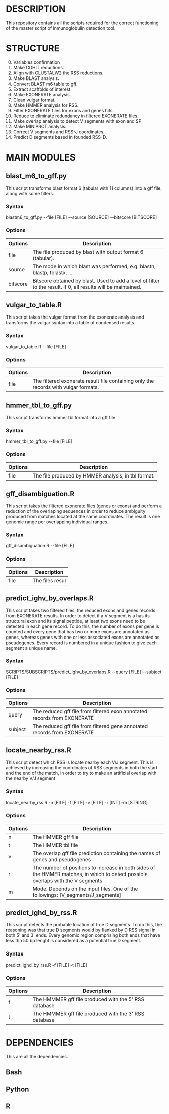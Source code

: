 # DESCRIPTION
This repository contains all the scripts required for the correct functioning of the master script of inmunoglobulin detection tool.

# STRUCTURE
0. Variables confirmation
1. Make CDHIT reductions.
2. Align with CLUSTALW2 the RSS reductions.
3. Make BLAST analysis.
4. Convert BLAST m6 table to gff.
5. Extract scaffolds of interest.
6. Make EXONERATE analysis.
7. Clean vulgar format.
8. Make HMMER analysis for RSS.
9. Filter EXONERATE files for exons and genes hits.
10. Reduce to eliminate redundancy in filtered EXONERATE files.
11. Make overlap analysis to detect V segments with exon and SP
12. Make MINIPROT analysis.
13. Correct V segments and RSS-J coordinates.
14. Predict D segments based in founded RSS-D.

# MAIN MODULES

<!---TRANSFORM BLAST M6 TO GFF-->

## blast_m6_to_gff.py
This script transforms blast format 6 (tabular with 11 columns) into a gff file, along with some filters.

### Syntax

blastm6_to_gff.py --file [FILE] --source [SOURCE] --bitscore [BITSCORE]

### Options

| Options | Description |
| --- | --- |
| file | The file produced by blast with output format 6 (tabular). |
| source | The mode in which blast was performed, e.g. blastn, blastp, tblastx, ... |
| bitscore | Bitscore obtained by blast. Used to add a level of filter to the result. If 0, all results will be maintained. |

<!---TRANSFORM VULGAR TO TABLE-->

## vulgar_to_table.R
This script takes the vulgar format from the exonerate analysis and transforms the vulgar syntax into a table of condensed results.

### Syntax
vulgar_to_table.R --file [FILE]

### Options

| Options | Description |
| --- | --- |
| file | The filtered exonerate result file containing only the records with vulgar formats. |

<!---TRANSFORM HMMR TBL FORMAT TO GFF-->

## hmmer_tbl_to_gff.py 
This script transforms hmmer tbl format into a gff file.

### Syntax
hmmer_tbl_to_gff.py --file [FILE]

### Options

| Options | Description |
| --- | --- |
| file | The file produced by HMMER analysis, in tbl format. |

<!---REDUCE REDUNDANCY FROM MATCHES IN THE SAME COORDINATES-->

## gff_disambiguation.R
This script takes the filtered exonerate files (genes or exons) and perform a reduction of the overlaping sequences in order to reduce 
ambiguity produced from matches located at the same coordinates. The result is one genomic range per overlapping individual ranges.

### Syntax
gff_disambiguation.R --file [FILE]

### Options

| Options | Description |
| --- | --- |
| file | The files resul |

<!---DETECT AND NAME IGHV SEGMENTS AS GENES OR PSEUDOGENES-->

## predict_ighv_by_overlaps.R
This script takes two filtered files, the reduced exons and genes records from EXONERATE results. In order to detect if a V segment is a 
has its structural exon and its signal peptide, at least two exons need to be detected in each gene record. To do this, the number of exons per gene
is counted and every gene that has two or more exons are annotated as genes, whereas genes with one or less associated exons are annotated as
pseudogenes. Every record is numbered in a unique fashion to give each segment a unique name. 

### Syntax
SCRIPTS/SUBSCRIPTS/predict_ighv_by_overlaps.R --query [FILE]  --subject [FILE]

### Options

| Options | Description |
| --- | --- |
| query | The reduced gff file from filtered exon annotated records from EXONERATE |
| subject | The reduced gff file from filtered gene annotated records from EXONERATE |

<!---DETECT RSS NEAR TO V AND J SEGMENTS. 
CORRECT COORDINATES.-->

## locate_nearby_rss.R
This script detect which RSS is locate nearby each V/J segment. This is achieved by increasing the coordinates of RSS segments
in both the start and the end of the match, in order to try to make an artificial overlap with the nearby V/J segment

### Syntax
locate_nearby_rss.R -n [FILE] -t [FILE] -v [FILE] -r [INT] -m [STRING] 

### Options

| Options | Description |
| --- | --- |
| n | The HMMER gff file |
| t | The HMMER tbl file |
| v | The overlap gff file prediction containing the names of genes and pseudogenes |
| r | The number of positions to increase in both sides of the HMMER matches, in which to detect possible overlaps with the V segments |
| m | Mode. Depends on the input files. One of the followings: [V_segments/J_segments] |

<!---PREDICT THE LOCATION OF TRUE D SEGMENTS-->

## predict_ighd_by_rss.R
This script detects the probable location of true D segments. To do this, the reasoning was that true D segments would by flanked by D RSS signal
in both 5' and 3' ends. Every genomic region comprising both ends that have less tha 50 bp lenght is considered as a potential true D segment.

### Syntax
predict_ighd_by_rss.R -f [FILE] -t [FILE]

### Options

| Options | Description |
| --- | --- |
| f | The HMMMER gff file produced with the 5' RSS database |
| t | The HMMMER gff file produced with the 3' RSS database |

# DEPENDENCIES
This are all the dependencies.

## Bash

## Python

## R